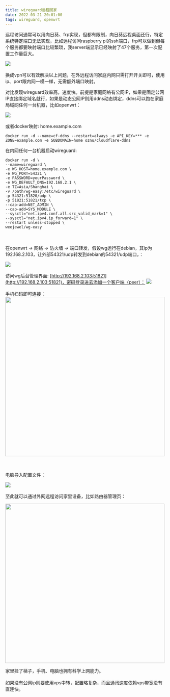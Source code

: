 ```yaml
---
title: wireguard远程回家
date: 2022-03-21 20:01:00
tags: wireguard, openwrt
---
```


远程访问通常可以用向日葵、frp实现，但都有限制，向日葵远程桌面还行，特定系统特定端口无法实现，比如远程访问raspberry pi的ssh端口，frp可以做到但每个服务都要映射端口比较繁琐，我server端显示已经映射了47个服务，第一次配置工作量巨大。

![](../images/wireguard/frp.png)
\
\
换成vpn可以有效解决以上问题，在外远程访问家庭内网只需打开开关即可，使用ip、port跟内网一模一样，无需额外端口映射。

对比发现wireguard效率高，速度快。前提是家庭网络有公网IP，如果是固定公网IP直接绑定域名就行，如果是动态公网IP则用ddns动态绑定，ddns可以跑在家庭局域网任何一台机器，比如openwrt：

![](../images/wireguard/ddns.png)
\
\
或者docker映射: home.example.com
```
docker run -d --name=cf-ddns --restart=always -e API_KEY=*** -e ZONE=example.com -e SUBDOMAIN=home oznu/cloudflare-ddns
```
在内网任何一台机器启动wireguard:
```
docker run -d \
--name=wireguard \
-e WG_HOST=home.example.com \
-e WG_PORT=54321 \
-e PASSWORD=yourPassword \
-e WG_DEFAULT_DNS=192.168.2.1 \
-e TZ=Asia/Shanghai \
-v /path/wg-easy:/etc/wireguard \
-p 54321:51820/udp \
-p 51821:51821/tcp \
--cap-add=NET_ADMIN \
--cap-add=SYS_MODULE \
--sysctl="net.ipv4.conf.all.src_valid_mark=1" \
--sysctl="net.ipv4.ip_forward=1" \
--restart unless-stopped \
weejewel/wg-easy
```
\
\
在openwrt -> 网络 -> 防火墙 -> 端口转发，假设wg运行在debian，其ip为192.168.2.103，让外部54321/udp转发到debian的54321/udp端口，：

![](../images/wireguard/port.png)
\
\
访问wg后台管理界面: [http://192.168.2.103:51821](http://192.168.2.103:51821)，密码登录进去添加一个客户端（peer）：
![](../images/wireguard/wg.png)
\
\
手机扫码即可连接：
<img src="/images/wireguard/wg_android.jpeg" width="500" />

\
\
电脑导入配置文件：

![](../images/wireguard/wg_windows.jpg)
\
\
至此就可以通过外网远程访问家里设备，比如路由器管理页：

<img src="/../images/wireguard/openwrt.jpeg" width="500"/>

家里挂了梯子，手机、电脑也拥有科学上网能力。
\
\
如果没有公网ip则要使用vps中转，配置略复杂，而且通讯速度依赖vps带宽没有直连快。
